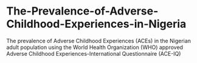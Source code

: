 # The-Prevalence-of-Adverse-Childhood-Experiences-in-Nigeria
The prevalence of Adverse Childhood Experiences (ACEs) in the Nigerian adult population using the World Health Organization (WHO) approved Adverse Childhood Experiences-International Questionnaire (ACE-IQ)
